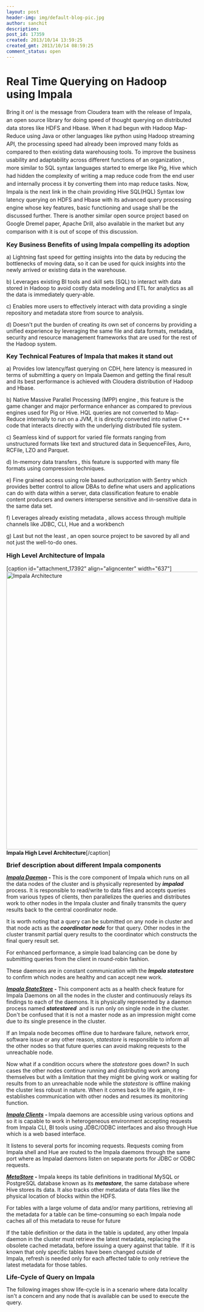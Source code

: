 ```yaml
---
layout: post
header-img: img/default-blog-pic.jpg
author: sanchit
description: 
post_id: 17359
created: 2013/10/14 13:59:25
created_gmt: 2013/10/14 08:59:25
comment_status: open
---
```


# Real Time Querying on Hadoop using Impala

<p><span style="line-height: 1.5em;">Bring it on! is the message from Cloudera team with the release of Impala, an open source library for doing speed of thought querying on distributed data stores like HDFS and Hbase. When it had begun with Hadoop Map-Reduce using Java or other languages like python using Hadoop streaming API, the processing speed had already been improved many folds as compared to then existing data warehousing tools. To improve the business usability and adaptability across different functions of an organization , more similar to SQL syntax languages started to emerge like Pig, Hive which had hidden the complexity of writing a map reduce code from the end user and internally process it by converting them into map reduce tasks. Now, Impala is the next link in the chain providing Hive SQL(HQL) Syntax low latency querying on HDFS and Hbase with its advanced query processing engine whose key features, basic functioning and usage shall be the discussed further. There is another similar open source project based on Google Dremel paper, Apache Drill, also available in the market but any comparison with it is out of scope of this discussion.</span></p>
<p><span style="font-size: 16px;"><b>Key Business Benefits of using Impala compelling its adoption</b></span></p>
<p>a) Lightning fast speed for getting insights into the data by reducing the bottlenecks of moving data, so it can be used for quick insights into the newly arrived or existing data in the warehouse.</p>
<p>b) Leverages existing BI tools and skill sets (SQL) to interact with data stored in Hadoop to avoid costly data modeling and ETL for analytics as all the data is immediately query-able.</p>
<p>c) Enables more users to effectively interact with data providing a single repository and metadata store from source to analysis.</p>
<p>d) Doesn't put the burden of creating its own set of concerns by providing a unified experience by leveraging the same file and data formats, metadata, security and resource management frameworks that are used for the rest of the Hadoop system.</p>
<p><span style="font-size: 16px;"><b>Key Technical Features of Impala that makes it stand out</b></span></p>
<p>a) Provides low latency/fast querying on CDH, here latency is measured in terms of submitting a query on Impala Daemon and getting the final result and its best performance is achieved with Cloudera distribution of Hadoop and Hbase.</p>
<p>b) Native Massive Parallel Processing (MPP) engine , this feature is the game changer and major performance enhancer as compared to previous engines used for Pig or Hive. HQL queries are not converted to Map-Reduce internally to run on a JVM, it is directly converted into native C++ code that interacts directly with the underlying distributed file system.</p>
<p>c) Seamless kind of support for varied file formats ranging from unstructured formats like text and structured data in SequenceFiles, Avro, RCFile, LZO and Parquet.</p>
<p>d) In-memory data transfers , this feature is supported with many file formats using compression techniques.</p>
<p>e) Fine grained access using role based authorization with Sentry which provides better control to allow DBAs to define what users and applications can do with data within a server, data classification feature to enable content producers and owners intersperse sensitive and in-sensitive data in the same data set.</p>
<p>f) Leverages already existing metadata , allows access through multiple channels like JDBC, CLI, Hue and a workbench</p>
<p>g) Last but not the least , an open source project to be savored by all and not just the well-to-do ones.</p>
<p><span style="font-size: 16px;"><strong style="font-size: 16px; line-height: 1.5em;">High Level Architecture of Impala</strong></span></p>
<p>[caption id="attachment_17392" align="aligncenter" width="637"]<a href="http://xebee.xebia.in/wp-content/uploads/2013/10/Impala_Final_Arch.jpg"><img class="size-full wp-image-17392 " alt="Impala Architecture" src="http://xebee.xebia.in/wp-content/uploads/2013/10/Impala_Final_Arch.jpg" width="637" height="732" /></a> <span style="font-size: 14px;"><strong>Impala High Level Architecture</strong></span>[/caption]</p>
<p><span style="font-size: 16px;"><b>Brief description about different Impala components</b></span></p>
<p><b><span style="text-decoration: underline;"><em>Impala Daemon</em></span> - </b>This is the core component of Impala which runs on all the data nodes of the cluster and is physically represented by <b><i>impalad</i></b> process. It is responsible to read/write to data files and accepts queries from various types of clients, then parallelizes the queries and distributes work to other nodes in the Impala cluster and finally transmits the query results back to the central coordinator node.</p>
<p>It is worth noting that a query can be submitted on any node in cluster and that node acts as the <b><i>coordinator node</i></b> for that query. Other nodes in the cluster transmit partial query results to the coordinator which constructs the final query result set.</p>
<p>For enhanced performance, a simple load balancing can be done by submitting queries from the client in round-robin fashion.</p>
<p>These daemons are in constant communication with the <b><i>Impala statestore</i></b> to confirm which nodes are healthy and can accept new work.</p>
<p><b><em><span style="text-decoration: underline;">Impala StateStore</span></em> - </b>This component acts as a health check feature for Impala Daemons on all the nodes in the cluster and continuously relays its findings to each of the daemons. It is physically represented by a daemon process named <b><i>statestored </i></b> and is run only on single node in the cluster. Don't be confused that it is not a master node as an impression might come due to its single presence in the cluster.</p>
<p>If an Impala node becomes offline due to hardware failure, network error, software issue or any other reason, <i>statestore</i> is responsible to inform all the other nodes so that future queries can avoid making requests to the unreachable node.</p>
<p>Now what if a condition occurs where the <i>statestore</i> goes down? In such cases the other nodes continue running and distributing work among themselves but with a limitation that they might be giving work or waiting for results from to an unreachable node while the <i>statestore</i> is offline making the cluster less robust in nature. When it comes back to life again, it re-establishes communication with other nodes and resumes its monitoring function.</p>
<p><em><span style="text-decoration: underline;"><b>Impala Clients</b></span><b> -</b></em><b> </b>Impala daemons are accessible using various options and so it is capable to work in heterogeneous environment accepting requests from Impala CLI, BI tools using JDBC/ODBC interfaces and also through Hue which is a web based interface.</p>
<p>It listens to several ports for incoming requests. Requests coming from Impala shell and Hue are routed to the Impala daemons through the same port where as Impalad daemons listen on separate ports for JDBC or ODBC requests.</p>
<p><em><span style="text-decoration: underline;"><b>MetaStore</b></span><b> - </b></em>Impala keeps its table definitions in traditional MySQL or PostgreSQL database known as its <b><i>metastore</i></b>, the same database where Hive stores its data. It also tracks other metadata of data files like the physical location of blocks within the HDFS.</p>
<p>For tables with a large volume of data and/or many partitions, retrieving all the metadata for a table can be time-consuming so each Impala node caches all of this metadata to reuse for future</p>
<p>If the table definition or the data in the table is updated, any other Impala daemon in the cluster must retrieve the latest metadata, replacing the obsolete cached metadata, before issuing a query against that table.  If it is known that only specific tables have been changed outside of Impala, refresh is needed only for each affected table to only retrieve the latest metadata for those tables.</p>
<p><span style="font-size: 16px;"><b>Life-Cycle of Query on Impala</b></span></p>
<p>The following images show life-cycle is in a scenario where data locality isn't a concern and any node that is available can be used to execute the query.</p>